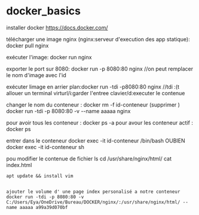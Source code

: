 # docker_basics
installer docker https://docs.docker.com/

télécharger une image nginx (nginx:serveur d'execution des app statique): docker pull nginx

exécuter l'image: docker run nginx

exporter le port sur 8080: docker run -p 8080:80 nginx  //on peut remplacer le nom d'image avec l'id 

exécuter limage en arrier plan:docker run -tdi -p8080:80 nginx //tdi :(t allouer un terminal virturl/i:garder l'entree clavier/d:executer le contenue

changer le nom du conteneur :
docker rm -f id-conteneur (supprimer )
docker run -tdi -p 8080:80 -v --name aaaaa nginx
 
 pour avoir tous les conteneur : docker ps -a
 pour avour les conteneur actif : docker ps 
 
 
 entrer dans le conteneur 
 docker exec -it id-conteneur /bin/bash OUBIEN docker exec -it id-conteneur sh
 
 
 pou modifier le contenue de fichier 
 ls 
 cd /usr/share/nginx/html/
 cat index.html
    
    
    apt update && install vim 
    
    
    ajouter le volume d' une page index personalisé a notre conteneur
    docker run -tdi -p 8080:80 -v C:/Users/Eya/OneDrive/Bureau/DOCKER/nginx/:/usr/share/nginx/html/ --name aaaaa a99a39d070bf
    
 
 
 
 
 
 



